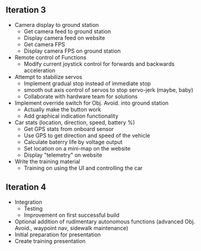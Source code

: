 ## Iteration 3
* Camera display to ground station
  * Get camera feed to ground station
  * Display camera feed on website
  * Get camera FPS 
  * Display camera FPS on ground station
* Remote control of Functions
  * Modify current joystick control for forwards and backwards acceleration
* Attempt to stabilize servos
  * Implement gradual stop instead of immediate stop
  * smooth out axis control of servos to stop servo-jerk (maybe, baby)
  * Collaborate with hardware team for solutions
* Implement override switch for Obj. Avoid. into ground station
  * Actually make the button work
  * Add graphical indication functionality
* Car stats (location, direction, speed, battery %)
  * Get GPS stats from onboard sensor
  * Use GPS to get direction and speed of the vehicle
  * Calculate baterry life by voltage output
  * Set location on a mini-map on the website
  * Display "telemetry" on website
* Write the training material
  * Training on using the UI and controlling the car

## Iteration 4
* Integration
  * Testing
  * Improvement on first successful build
* Optional addition of rudimentary autonomous functions (advanced Obj. Avoid., waypoint nav, sidewalk maintenance)
* Initial preparation for presentation
* Create training presentation
